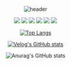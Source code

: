 <div align=center>

  ![header](https://capsule-render.vercel.app/api?type=Rounded&color=auto&height=300&section=header&text=Java%20Factory&fontSize=50&animation=fadeIn)
  
  <img src="https://img.shields.io/badge/Spring-6DB33F?style=for-the-badge&logo=Spring&logoColor=white">
  <img src="https://img.shields.io/badge/Spring%20Boot-6DB33F?style=for-the-badge&logo=SpringBoot&logoColor=white">
  <img src="https://img.shields.io/badge/Spring%20Data%20JPA-6DB33F?style=for-the-badge&logo=Hibernate&logoColor=white">
  <img src="https://img.shields.io/badge/Spring%20Security-6DB33F?style=for-the-badge&logo=SpringSecurity&logoColor=white">
  <img src="https://img.shields.io/badge/Apache%20Tomcat-F8DC75?style=for-the-badge&logo=ApacheTomcat&logoColor=black">
  <img src="https://img.shields.io/badge/Hibernate-59666C?style=for-the-badge&logo=Hibernate&logoColor=white">

  [![Top Langs](https://github-readme-stats.vercel.app/api/top-langs/?username=phdljr&layout=compact)]()

  [![Velog's GitHub stats](https://velog-readme-stats.vercel.app/api?name=phdljr)](https://velog.io/@phdljr)

  ![Anurag's GitHub stats](https://github-readme-stats.vercel.app/api?username=phdljr&show_icons=true&theme=radical)  

</div>
